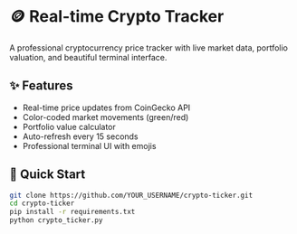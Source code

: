 # 🪙 Real-time Crypto Tracker

A professional cryptocurrency price tracker with live market data, portfolio valuation, and beautiful terminal interface.

## ✨ Features
- Real-time price updates from CoinGecko API
- Color-coded market movements (green/red)
- Portfolio value calculator
- Auto-refresh every 15 seconds
- Professional terminal UI with emojis

## 🚀 Quick Start
```bash
git clone https://github.com/YOUR_USERNAME/crypto-ticker.git
cd crypto-ticker
pip install -r requirements.txt
python crypto_ticker.py
